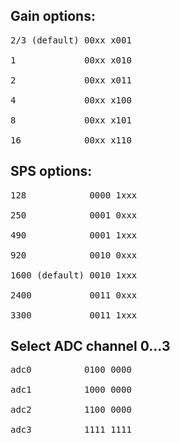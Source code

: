 ## Gain options:
<pre>
2/3 (default) 00xx x001

1             00xx x010

2             00xx x011

4             00xx x100

8             00xx x101

16            00xx x110
</pre>
## SPS options:
<pre>
128            0000 1xxx

250            0001 0xxx

490            0001 1xxx

920            0010 0xxx

1600 (default) 0010 1xxx

2400           0011 0xxx

3300           0011 1xxx
</pre>

## Select ADC channel 0...3

<pre>
adc0          0100 0000

adc1          1000 0000

adc2          1100 0000

adc3          1111 1111
</pre>
